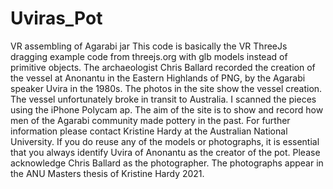 # Uviras_Pot
 VR assembling of Agarabi jar
 This code is basically the VR ThreeJs dragging example code from threejs.org with glb models instead of primitive objects.
 The archaeologist Chris Ballard recorded the creation of the vessel at Anonantu in the Eastern Highlands of PNG, by the Agarabi speaker Uvira in the 1980s. The photos in the site show the vessel creation. The vessel unfortunately broke in transit to Australia. I scanned the pieces using the iPhone Polycam ap. The aim of the site is to show and record how men of the Agarabi community made pottery in the past. For further information please contact Kristine Hardy at the Australian National University. If you do reuse any of the models or photographs, it is essential that you always identify Uvira of Anonantu as the creator of the pot. Please acknowledge Chris Ballard as the photographer. The photographs appear in the ANU Masters thesis of Kristine Hardy 2021.
